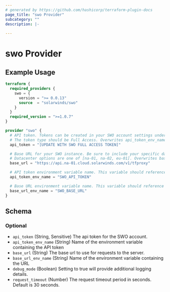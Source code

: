 ```yaml
---
# generated by https://github.com/hashicorp/terraform-plugin-docs
page_title: "swo Provider"
subcategory: ""
description: |-
  
---
```


# swo Provider



## Example Usage

```terraform
terraform {
  required_providers {
    swo = {
      version = ">= 0.0.13"
      source  = "solarwinds/swo"
    }
  }
  required_version = ">=1.0.7"
}

provider "swo" {
  # API token. Tokens can be created in your SWO account settings under API tokens.
  # The token type should be Full Access. Overwrites api_token_env_name.
  api_token = "[UPDATE WITH SWO FULL ACCESS TOKEN]"

  # Base URL for your SWO instance. Be sure to include your specific datacenter.
  # Datacenter options are one of [na-01, na-02, eu-01]. Overwrites base_url_env_name.
  base_url = "https://api.na-01.cloud.solarwinds.com/v1/tfproxy"

  # API token environment variable name. This variable should reference a Full Access SWO API token.  
  api_token_env_name = "SWO_API_TOKEN"

  # Base URL environment variable name. This variable should reference a base URL for your SWO instance.  
  base_url_env_name = "SWO_BASE_URL"
}
```

<!-- schema generated by tfplugindocs -->
## Schema

### Optional

- `api_token` (String, Sensitive) The api token for the SWO account.
- `api_token_env_name` (String) Name of the environment variable containing the API token
- `base_url` (String) The base url to use for requests to the server.
- `base_url_env_name` (String) Name of the environment variable containing the URL
- `debug_mode` (Boolean) Setting to true will provide additional logging details.
- `request_timeout` (Number) The request timeout period in seconds. Default is 30 seconds.
